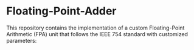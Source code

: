 # Floating-Point-Adder
This repository contains the implementation of a custom Floating-Point Arithmetic (FPA) unit that follows the IEEE 754 standard with customized parameters:
